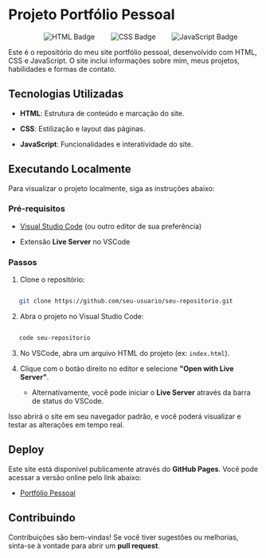 # Projeto Portfólio Pessoal


<div align="center">
  <img src="https://img.shields.io/badge/HTML-5-orange?style=for-the-badge&logo=html5" alt="HTML Badge" />
  <img src="https://img.shields.io/badge/CSS-3-blue?style=for-the-badge&logo=css3&logoColor=white" alt="CSS Badge" />
  <img src="https://img.shields.io/badge/JavaScript-ES6+-yellow?style=for-the-badge&logo=javascript&logoColor=black" alt="JavaScript Badge" />
</div>

Este é o repositório do meu site portfólio pessoal, desenvolvido com HTML, CSS e JavaScript. O site inclui informações sobre mim, meus projetos, habilidades e formas de contato.


## Tecnologias Utilizadas


- **HTML**: Estrutura de conteúdo e marcação do site.

- **CSS**: Estilização e layout das páginas.

- **JavaScript**: Funcionalidades e interatividade do site.


## Executando Localmente


Para visualizar o projeto localmente, siga as instruções abaixo:


### Pré-requisitos


- [Visual Studio Code](https://code.visualstudio.com/) (ou outro editor de sua preferência)

- Extensão **Live Server** no VSCode


### Passos


1. Clone o repositório:

```bash

   git clone https://github.com/seu-usuario/seu-repositorio.git

```

2. Abra o projeto no Visual Studio Code:

```bash

   code seu-repositorio

```

3. No VSCode, abra um arquivo HTML do projeto (ex: `index.html`).

4. Clique com o botão direito no editor e selecione **"Open with Live Server"**.  

   - Alternativamente, você pode iniciar o **Live Server** através da barra de status do VSCode.


Isso abrirá o site em seu navegador padrão, e você poderá visualizar e testar as alterações em tempo real.


## Deploy


Este site está disponível publicamente através do **GitHub Pages**. Você pode acessar a versão online pelo link abaixo:


- [Portfólio Pessoal](https://seu-usuario.github.io/seu-repositorio)


## Contribuindo


Contribuições são bem-vindas! Se você tiver sugestões ou melhorias, sinta-se à vontade para abrir um **pull request**.
